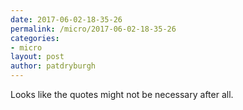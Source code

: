 ```yaml
---
date: 2017-06-02-18-35-26
permalink: /micro/2017-06-02-18-35-26
categories:
- micro
layout: post
author: patdryburgh
---
```


Looks like the quotes might not be necessary after all.